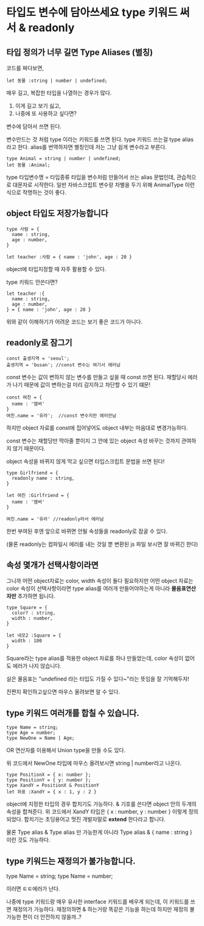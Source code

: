 # 타입도 변수에 담아쓰세요 type 키워드 써서 & readonly

## 타입 정의가 너무 길면 Type Aliases (별칭)

코드를 짜다보면,

```
let 동물 :string | number | undefined;
```

매우 길고, 복잡한 타입을 나열하는 경우가 많다.

1. 이게 길고 보기 싫고,
2. 나중에 또 사용하고 싶다면?

변수에 담아서 쓰면 된다.

변수만드는 것 처럼 type 이라는 키워드를 쓰면 된다.
type 키워드 쓰는걸 type alias 라고 한다.
alias를 번역하자면 별칭인데 저는 그냥 쉽게 변수라고 부른다.

```
type Animal = string | number | undefined;
let 동물 :Animal;
```

type 타입변수명 = 타입종류
타입을 변수처럼 만들어서 쓰는 alias 문법인데, 관습적으로 대문자로 시작한다.
일반 자바스크립트 변수랑 차별을 두기 위해 AnimalType 이런 식으로 작명하는 것이 좋다.

## object 타입도 저장가능합니다

```
type 사람 = {
  name : string,
  age : number,
}

let teacher :사람 = { name : 'john', age : 20 }
```

object에 타입지정할 때 자주 활용할 수 있다.

type 키워드 안쓴다면?

```
let teacher :{
  name : string,
  age : number,
} = { name : 'john', age : 20 }
```

위와 같이 이해하기가 어려운 코드는 보기 좋은 코드가 아니다.

## readonly로 잠그기

```
const 출생지역 = 'seoul';
출생지역 = 'busan'; //const 변수는 여기서 에러남
```

const 변수는 값이 변하지 않는 변수를 만들고 싶을 때 const 쓰면 된다.
재할당시 에러가 나기 때문에 값이 변하는걸 미리 감지하고 차단할 수 있기 떄문!

```
const 여친 = {
  name : '엠버'
}
여친.name = '유라';  //const 변수지만 에러안남
```

하지만 object 자료를 const에 집어넣어도 object 내부는 마음대로 변경가능하다.

const 변수는 재할당만 막아줄 뿐이지 그 안에 있는 object 속성 바꾸는 것까지 관여하지 않기 때문이다.

object 속성을 바뀌지 않게 막고 싶으면 타입스크립트 문법을 쓰면 된다!

```
type Girlfriend = {
  readonly name : string,
}

let 여친 :Girlfriend = {
  name : '엠버'
}

여친.name = '유라' //readonly라서 에러남
```

한번 부여된 후엔 앞으로 바뀌면 안될 속성들을 readonly로 잠굴 수 있다.

(물론 readonly는 컴파일시 에러를 내는 것일 뿐 변환된 js 파일 보시면 잘 바뀌긴 한다)

## 속성 몇개가 선택사항이라면

그니까 어떤 object자료는 color, width 속성이 둘다 필요하지만
어떤 object 자료는 color 속성이 선택사항이라면
type alias를 여러개 만들어야하는게 아니라 **물음표연산자만** 추가하면 됩니다.

```
type Square = {
  color? : string,
  width : number,
}

let 네모2 :Square = {
  width : 100
}
```

Square라는 type alias를 적용한 object 자료를 하나 만들었는데, color 속성이 없어도 에러가 나지 않습니다.

실은 물음표는 "undefined 라는 타입도 가질 수 있다~"라는 뜻임을 잘 기억해두자!

진짠지 확인하고싶으면 마우스 올려보면 알 수 있다.

## type 키워드 여러개를 합칠 수 있습니다.

```
type Name = string;
type Age = number;
type NewOne = Name | Age;
```

OR 연산자를 이용해서 Union type을 만들 수도 있다.

위 코드에서 NewOne 타입에 마우스 올려보시면 string | number라고 나온다.

```
type PositionX = { x: number };
type PositionY = { y: number };
type XandY = PositionX & PositionY
let 좌표 :XandY = { x : 1, y : 2 }
```

object에 지정한 타입의 경우 합치기도 가능하다.
& 기호를 쓴다면 object 안의 두개의 속성을 합쳐준다.
위 코드에서 XandY 타입은 { x : number, y : number } 이렇게 정의되었다.
합치기는 초딩용어고 멋진 개발자말로 **extend** 한다라고 합니다.

물론 Type alias & Type alias 만 가능한게 아니라
Type alias & { name : string } 이런 것도 가능하다.

## type 키워드는 재정의가 불가능합니다.

type Name = string;
type Name = number;

이러면 ㅌㅌ에러가 난다.

나중에 type 키워드랑 매우 유사한 interface 키워드를 배우게 되는데,
이 키워드를 쓰면 재정의가 가능하다. 재정의하면 & 하는거랑 똑같은 기능을 하는데
하지만 재정의 불가능한 편이 더 안전하지 않을까..?
